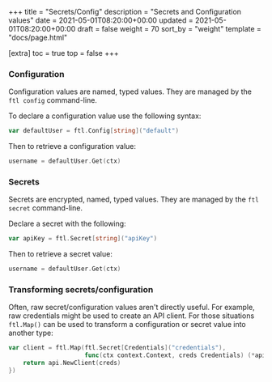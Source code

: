 +++
title = "Secrets/Config"
description = "Secrets and Configuration values"
date = 2021-05-01T08:20:00+00:00
updated = 2021-05-01T08:20:00+00:00
draft = false
weight = 70
sort_by = "weight"
template = "docs/page.html"

[extra]
toc = true
top = false
+++

### Configuration

Configuration values are named, typed values. They are managed by the `ftl config` command-line.

To declare a configuration value use the following syntax:

```go
var defaultUser = ftl.Config[string]("default")
```

Then to retrieve a configuration value:

```go
username = defaultUser.Get(ctx)
```

### Secrets

Secrets are encrypted, named, typed values. They are managed by the `ftl secret` command-line.

Declare a secret with the following:

```go
var apiKey = ftl.Secret[string]("apiKey")
```

Then to retrieve a secret value:

```go
username = defaultUser.Get(ctx)
```

### Transforming secrets/configuration

Often, raw secret/configuration values aren't directly useful. For example, raw credentials might be used to create an API client. For those situations `ftl.Map()` can be used to transform a configuration or secret value into another type:

```go
var client = ftl.Map(ftl.Secret[Credentials]("credentials"),
                     func(ctx context.Context, creds Credentials) (*api.Client, error) {
    return api.NewClient(creds)
})
```
